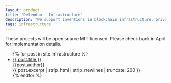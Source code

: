 ```yaml
---
layout: product
title: "Delendum - Infrastructure"
description: "We support inventions in blockchain infrastructure, private computing, and zero-knowledge proof applications"
tags: infrastructure
---
```


<p class="text-black text-research-para">
    These projects will be open source MIT-licensed. Please check back in April for
implementation details.
</p>
<ul class="no-list-style">
{% for post in site.infrastructure %}
    <li class="no-list-style post-container">
        <div class="text-black text-large">
            <a class="text-black" href="{{ post.url }}">
                {{ post.title }}
            </a>
        </div>
        <div class="text-black">
            {{post.author}} 
        </div> 
        {{ post.excerpt | strip_html | strip_newlines | truncate: 200 }}  
    </li>
{% endfor %}
</ul>
